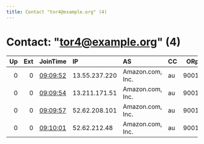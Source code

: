 ```yaml
---
title: Contact "tor4@example.org" (4)
---
```


# Contact: "tor4@example.org" (4)

|   Up |   Ext | JoinTime                                                                                            | IP            | AS               | CC   |   ORp |   Dirp | OS    | Version   | Nickname     |   eFamMembers |
|-----:|------:|:----------------------------------------------------------------------------------------------------|:--------------|:-----------------|:-----|------:|-------:|:------|:----------|:-------------|--------------:|
|    0 |     0 | [09:09:52](https://metrics.torproject.org/rs.html#details/5095910C1CFECC6CB54EE7E7E926A845328479DF) | 13.55.237.220 | Amazon.com, Inc. | au   |  9001 |   9030 | Linux | 0.4.0.5   | Tor4eishezoh |             1 |
|    0 |     0 | [09:09:54](https://metrics.torproject.org/rs.html#details/D6CEDD05FEC87921AC127FD564A3656FAED17E20) | 13.211.171.51 | Amazon.com, Inc. | au   |  9001 |   9030 | Linux | 0.4.0.5   | Tor4jeepufuw |             1 |
|    0 |     0 | [09:09:57](https://metrics.torproject.org/rs.html#details/8F6FF6804E828DF1E83D806D0471643188570A40) | 52.62.208.101 | Amazon.com, Inc. | au   |  9001 |   9030 | Linux | 0.4.0.5   | Tor4oozeiboh |             1 |
|    0 |     0 | [09:10:01](https://metrics.torproject.org/rs.html#details/1C3B76DCD94E3D8122C015DCB84332D97D59CA1B) | 52.62.212.48  | Amazon.com, Inc. | au   |  9001 |   9030 | Linux | 0.4.0.5   | Tor4iegoongo |             1 |
